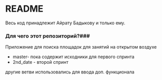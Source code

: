 # README #

Весь код принадлежит Айрату Бадыкову и только ему. 

### Для чего этот репозиторий?###

Приложение для поиска площадок для занятий на открытом воздухе

* master- пока содержит исходники для первого спринта
* 2nd_date - второй спринт

другие ветви использовались для ввода доп. функционала